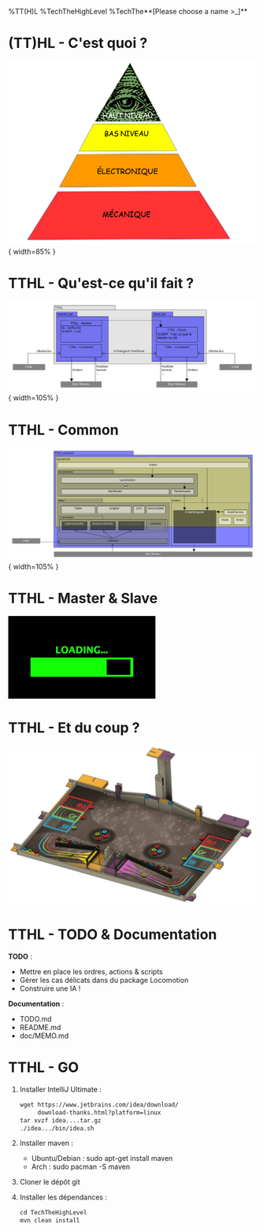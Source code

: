 %TT(H)L
%TechTheHighLevel
%TechThe**[Please choose a name \>_]**

# (TT)HL - C'est quoi ?
![HL - Pyramide](../images/Pyramide_INTech.png){ width=85% }

# TTHL - Qu'est-ce qu'il fait ?
![TTHL - Organisation](../images/TTHL.png){ width=105% }

# TTHL - Common
![TTHL - Common](../images/TTHL-common.png){ width=105% }

# TTHL - Master & Slave
![Please Wait...](../images/Loading.png)

# TTHL - Et du coup ?
![La Table](../images/Eurobot2019_Table.jpg)

# TTHL - TODO & Documentation
**TODO** :
* Mettre en place les ordres, actions & scripts
* Gérer les cas délicats dans du package Locomotion
* Construire une IA !

**Documentation** :
* TODO.md
* README.md
* doc/MEMO.md

# TTHL - GO
1.  Installer IntelliJ Ultimate :

        wget https://www.jetbrains.com/idea/download/
             download-thanks.html?platform=linux
        tar xvzf idea....tar.gz
        ./idea.../bin/idea.sh

2.  Installer maven :
    * Ubuntu/Debian : sudo apt-get install maven
    * Arch : sudo pacman -S maven

3.  Cloner le dépôt git
4.  Installer les dépendances :

        cd TechTheHighLevel
        mvn clean install